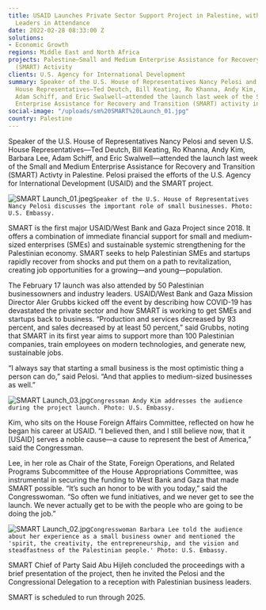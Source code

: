 ```yaml
---
title: USAID Launches Private Sector Support Project in Palestine, with Congressional
  Leaders in Attendance
date: 2022-02-28 08:33:00 Z
solutions:
- Economic Growth
regions: Middle East and North Africa
projects: Palestine—Small and Medium Enterprise Assistance for Recovery and Transition
  (SMART) Activity
clients: U.S. Agency for International Development
summary: Speaker of the U.S. House of Representatives Nancy Pelosi and seven U.S.
  House Representatives—Ted Deutch, Bill Keating, Ro Khanna, Andy Kim, Barbara Lee,
  Adam Schiff, and Eric Swalwell—attended the launch last week of the Small and Medium
  Enterprise Assistance for Recovery and Transition (SMART) activity in Palestine.
social-image: "/uploads/sm%20SMART%20Launch_01.jpg"
country: Palestine
---
```


Speaker of the U.S. House of Representatives Nancy Pelosi and seven U.S. House Representatives—Ted Deutch, Bill Keating, Ro Khanna, Andy Kim, Barbara Lee, Adam Schiff, and Eric Swalwell—attended the launch last week of the Small and Medium Enterprise Assistance for Recovery and Transition (SMART) Activty in Palestine. Pelosi praised the efforts of the U.S. Agency for International Development (USAID) and the SMART project. 

![SMART Launch_01.jpeg](/uploads/SMART%20Launch_01.jpeg)`Speaker of the U.S. House of Representatives Nancy Pelosi discusses the important role of small businesses. Photo: U.S. Embassy.`

SMART is the first major USAID/West Bank and Gaza Project since 2018. It offers a combination of immediate financial support for small and medium-sized enterprises (SMEs) and sustainable systemic strengthening for the Palestinian economy. SMART seeks to help Palestinian SMEs and startups rapidly recover from shocks and put them on a path to revitalization, creating job opportunities for a growing—and young—population.

The February 17 launch was also attended by 50 Palestinian businessowners and industry leaders. USAID/West Bank and Gaza Mission Director Aler Grubbs kicked off the event by describing how COVID-19 has devastated the private sector and how SMART is working to get SMEs and startups back to business. 
“Production and services decreased by 93 percent, and sales decreased by at least 50 percent,” said Grubbs, noting that SMART in its first year aims to support more than 100 Palestinian companies, train employees on modern technologies, and generate new, sustainable jobs. 

“I always say that starting a small business is the most optimistic thing a person can do,” said Pelosi. “And that applies to medium-sized businesses as well.” 

![SMART Launch_03.jpg](/uploads/SMART%20Launch_03.jpg)`Congressman Andy Kim addresses the audience during the project launch. Photo: U.S. Embassy.`

Kim, who sits on the House Foreign Affairs Committee, reflected on how he began his career at USAID. “I believed then, and I still believe now, that it [USAID] serves a noble cause—a cause to represent the best of America,” said the Congressman. 

Lee, in her role as Chair of the State, Foreign Operations, and Related Programs Subcommittee of the House Appropriations Committee, was instrumental in securing the funding to West Bank and Gaza that made SMART possible. “It’s such an honor to be with you today,” said the Congresswoman. “So often we fund initiatives, and we never get to see the launch. We never actually get to be with the people who are going to be doing the job.”

![SMART Launch_02.jpg](/uploads/SMART%20Launch_02.jpg)`Congresswoman Barbara Lee told the audience about her experience as a small business owner and mentioned the 'spirit, the creativity, the entrepreneurship, and the vision and steadfastness of the Palestinian people.' Photo: U.S. Embassy.`

SMART Chief of Party Said Abu Hijleh concluded the proceedings with a brief presentation of the project, then he invited the Pelosi and the Congressional Delegation to a reception with Palestinian business leaders. 

SMART is scheduled to run through 2025.